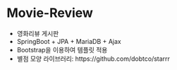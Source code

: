 # Movie-Review
<div>
<ul>
  <li>영화리뷰 게시판</li>
  <li>SpringBoot + JPA + MariaDB + Ajax</li>
  <li>Bootstrap을 이용하여 템플릿 적용</li>
  <li>별점 모양 라이브러리: https://github.com/dobtco/starrr</li>
</ul>
</div>
